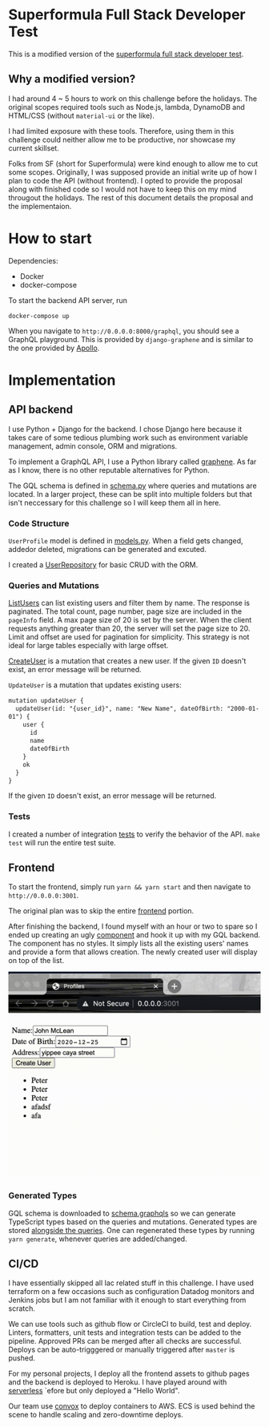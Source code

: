 # Superformula Full Stack Developer Test

This is a modified version of the [superformula full stack developer test](https://github.com/Superformula/test-full-stack).

## Why a modified version?

I had around 4 ~ 5 hours to work on this challenge before the holidays. The original scopes
required tools such as Node.js, lambda, DynamoDB and HTML/CSS (without `material-ui` or the like).

I had limited exposure with these tools. Therefore, using them in this challenge could neither
allow me to be productive, nor showcase my current skillset.

Folks from SF (short for Superformula) were kind enough to allow me to cut some scopes.
Originally, I was supposed provide an initial write up of how I plan to code the API (without frontend).  I opted to provide the proposal along with finished code so I would not have to keep this on my mind througout the holidays. The rest of this document details the proposal and the implementaion.

# How to start

Dependencies:
- Docker
- docker-compose

To start the backend API server, run

```
docker-compose up
```

When you navigate to `http://0.0.0.0:8000/graphql`, you should see a GraphQL playground. This
is provided by `django-graphene` and is similar to the one provided by [Apollo](https://www.apollographql.com/docs/apollo-server/testing/graphql-playground/).

# Implementation

## API backend

I use Python + Django for the backend. I chose Django here because it
takes care of some tedious plumbing work such as environment variable management, admin
console, ORM and migrations.

To implement a GraphQL API, I use a Python library called [graphene](https://graphene-python.org/). As far as I know, there is no other reputable alternatives for Python.

The GQL schema is defined in [schema.py](core/graphql/schema.py) where queries and mutations are located. In a larger project, these can be split into multiple folders but that isn't neccessary for this challenge so I will keep them all in here.

### Code Structure

`UserProfile` model is defined in [models.py](core/models.py). When a field gets changed, addedor deleted, migrations can be generated and excuted.

I created a [UserRepository](core/respositories.py) for basic CRUD with the ORM.

### Queries and Mutations

[ListUsers](src/components/profiles/ListUsers.graphql) can list existing users and filter
them by name. The response is paginated. The total count, page number, page size are included
in the `pageInfo` field. A max page size of 20 is set by the server. When the client
requests anything greater than 20, the server will set the page size to 20.
Limit and offset are used for pagination for simplicity. This strategy is not ideal for large tables especially with large offset.

[CreateUser](src/components/profiles/CreateUser.graphql) is a mutation that creates
a new user. If the given `ID` doesn't exist, an error message will be returned.

`UpdateUser` is a mutation that updates existing users:
```
mutation updateUser {
  updateUser(id: "{user_id}", name: "New Name", dateOfBirth: "2000-01-01") {
    user {
      id
      name
      dateOfBirth
    }
    ok
  }
}
```
If the given `ID` doesn't exist, an error message will be returned.


### Tests

I created a number of integration [tests](core/tests) to verify the behavior of the API.
`make test` will run the entire test suite.


## Frontend

To start the frontend, simply run `yarn && yarn start` and then navigate to `http://0.0.0.0:3001`.

The original plan was to skip the entire [frontend](https://github.com/Superformula/test-full-stack#ui-context) portion.

After finishing the backend, I found myself with an hour or two to spare so I ended up creating an ugly [component](src/components/profiles/index.tsx) and hook it up with my GQL backend.
The component has no styles. It simply lists all the existing users' names and provide a form that allows creation. The newly created user will display on top of the list.

![](./docs/demo.gif)

### Generated Types

GQL schema is downloaded to [schema.graphqls](src/schema.graphls) so we can generate TypeScript
types based on the queries and mutations. Generated types are stored [alongside the queries](src/components/profiles/__generated__). One can regenerated these types by running `yarn generate`, whenever queries are added/changed.



## CI/CD

I have essentially skipped all Iac related stuff in this challenge. I have used terraform
on a few occasions such as configuration Datadog monitors and Jenkins jobs but I
am not familiar with it enough to start everything from scratch.

We can use tools such as github flow or CircleCI to build, test and deploy.
Linters, formatters, unit tests and integration tests can be added to the pipeline.
Approved PRs can be merged after all checks are successful. Deploys can be auto-trigggered or
manually triggered after `master` is pushed.

For my personal projects, I deploy all the frontend assets to github pages and the backend is
deployed to Heroku. I have played around with [serverless](https://www.serverless.com/)
`efore but only deployed a "Hello World".

Our team use [convox](https://convox.com/) to deploy containers to AWS. ECS is used behind
the scene to handle scaling and zero-downtime deploys.

